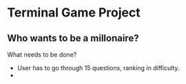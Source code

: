 # Terminal Game Project

## Who wants to be a millonaire?

What needs to be done?

* User has to go through 15 questions, ranking in difficulty.
* 